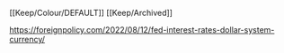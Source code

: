 [[Keep/Colour/DEFAULT]] [[Keep/Archived]] 

https://foreignpolicy.com/2022/08/12/fed-interest-rates-dollar-system-currency/
